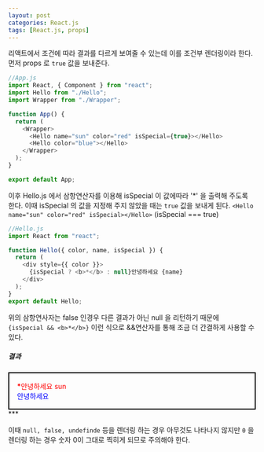 ```yaml
---
layout: post
categories: React.js
tags: [React.js, props]
---
```


리액트에서 조건에 따라 결과를 다르게 보여줄 수 있는데 이를 조건부 렌더링이라 한다.
먼저 props 로 `true` 값을 보내준다.

```javascript
//App.js
import React, { Component } from "react";
import Hello from "./Hello";
import Wrapper from "./Wrapper";

function App() {
  return (
    <Wrapper>
      <Hello name="sun" color="red" isSpecial={true}></Hello>
      <Hello color="blue"></Hello>
    </Wrapper>
  );
}

export default App;
```

이후 Hello.js 에서 삼항연산자를 이용해 isSpecial 이 값에따라 '*' 을 출력해 주도록 한다.
이때 isSpecial 의 값을 지정해 주지 않았을 때는 `true` 값을 보내게 된다.
`<Hello name="sun" color="red" isSpecial></Hello>` (isSpecial === true)

```javascript
//Hello.js
import React from "react";

function Hello({ color, name, isSpecial }) {
  return (
    <div style={{ color }}>
      {isSpecial ? <b>*</b> : null}안녕하세요 {name}
    </div>
  );
}
export default Hello;
```
위의 삼항연사자는 false 인경우 다른 결과가 아닌 null 을 리턴하기 때문에 `{isSpecial && <b>*</b>}` 이런 식으로 &&연산자를 통해 조금 더 간결하게 사용할 수 있다.

##### 결과

<div style="border: 2px solid rgb(0, 0, 0); padding: 16px;">
  <div style="color: red;">
    <b>*</b>안녕하세요 sun
  </div>
  <div style="color: blue;">안녕하세요 </div>
</div>
***

이때 `null, false, undefinde` 등을 렌더링 하는 경우 아무것도 나타나지 않지만 `0` 을 렌더링 하는 경우 숫자 0이 그대로 찍히게 되므로 주의해야 한다.